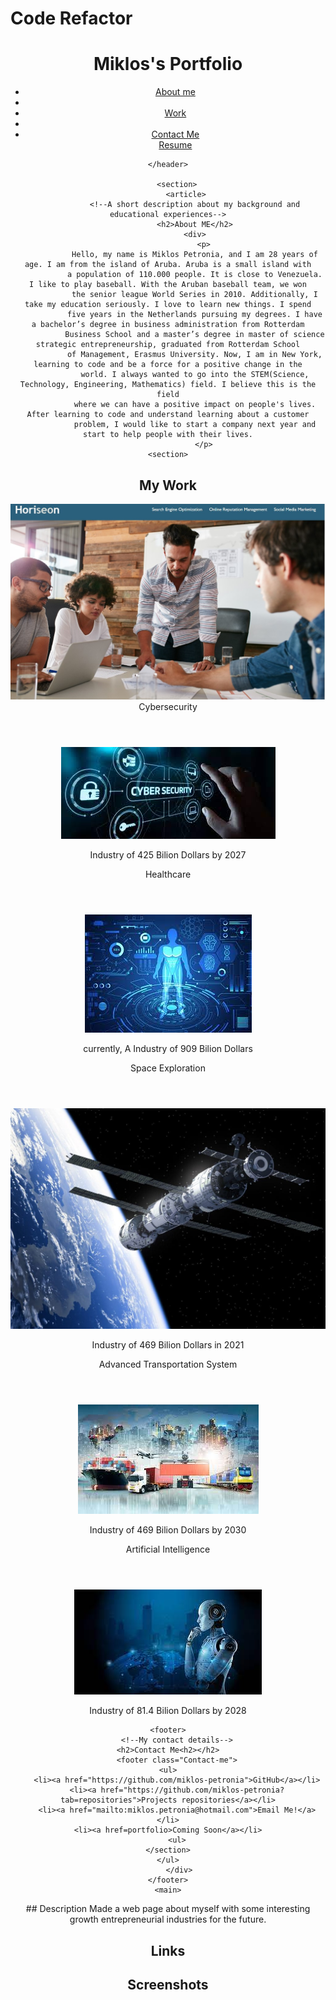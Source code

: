 # Code Refactor
<!DOCTYPE html>
<html lang="en-us">

<head>
    <metacharset="UTF-8" />
<link rel="stylesheet" type="text/css" href="./assets/css/reset.css">
<link rel="stylesheet" href="./assets/css/style.css" />
<!--Website Name Added-->
<title>Miklos Petronia's Portfolio</title> 

<main>
</head>
<body>
    <header>
        <!--navigation bar about my information-->
        <h1>Miklos's <span class="port"> Port</span>folio</h1>
            <nav class="text-right">
                <ul>
                <li><a href="#about-me">About me</a><li>
                <li><a href="#my-work">Work</a><li>
                <li><a href="#contact-me">Contact Me</a></li>
                </li><a href="#resume">Resume</a></li>
                </ul>
            </nav>

    </header>

        <section>
            <article>
                <!--A short description about my background and educational experiences-->
                <h2>About ME</h2>
                <div>
                    <p>
                Hello, my name is Miklos Petronia, and I am 28 years of age. I am from the island of Aruba. Aruba is a small island with
                a population of 110.000 people. It is close to Venezuela. I like to play baseball. With the Aruban baseball team, we won
                the senior league World Series in 2010. Additionally, I take my education seriously. I love to learn new things. I spend
                five years in the Netherlands pursuing my degrees. I have a bachelor’s degree in business administration from Rotterdam
                Business School and a master’s degree in master of science strategic entrepreneurship, graduated from Rotterdam School
                of Management, Erasmus University. Now, I am in New York, learning to code and be a force for a positive change in the
                world. I always wanted to go into the STEM(Science, Technology, Engineering, Mathematics) field. I believe this is the field
                where we can have a positive impact on people's lives. After learning to code and understand learning about a customer
                problem, I would like to start a company next year and start to help people with their lives.
                    </p>
    <section>


<!-- Product sections of my interested industries in the coming future -->
</section>
<h2>My Work</h2>
<div class="Horiseon">
<section class="card1">
   <img src="./Assets/images/snapshot of horiseon.jpg" alt="Horiseon">
</section>

<div class="products">
    <section class="card">
        <header>Cybersecurity</header>
        <img src="./assets/images/cyber security.jfif" alt="Cybersecurity" />
        <p> Industry of 425 Bilion Dollars by 2027</p>
    </section>
    <section class="card">
        <header>Healthcare</header>
        <img src="./assets/images/Health Tech.jfif" alt="Health Tech" />
        <p>currently, A Industry of 909 Bilion Dollars</p>
    </section>
    <section class="card">
        <header>Space Exploration</header>
        <img src="./assets/images/space exploration.jpg" alt="Space exploration" />
        <p>Industry of 469 Bilion Dollars in 2021</p>
    </section>
    <section class="card">
        <header>Advanced Transportation System</header>
        <img src="./assets/images/transportation tech.jfif" alt="Transportation" />
        <p>Industry of 469 Bilion Dollars by 2030</p>
    </section>
        <section class="card">
        <header>Artificial Intelligence</header>
        <img src="./assets/images/AI.jfif" alt="Artificial Intelligence" />
        <p>Industry of 81.4 Bilion Dollars by 2028</p>
    </section>
</div>

    <footer>
        <!--My contact details-->
    <h2>Contact Me<h2></h2>
        <footer class="Contact-me">
    <ul>
        <li><a href="https://github.com/miklos-petronia">GitHub</a></li>
        <li><a href="https://github.com/miklos-petronia?tab=repositories">Projects repositories</a></li>
        <li><a href="mailto:miklos.petronia@hotmail.com">Email Me!</a></li>
        <li><a href=portfolio>Coming Soon</a></li>    
        <ul>
    </section>
    </ul>
         </div>
    </footer>
    <main>
    
</body>
## Description
Made a web page about myself with some interesting growth entrepreneurial industries for the future.

## Links

## Screenshots









